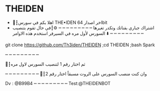 # THEIDEN
- 🦁┇اهلا بكم في سورس THE•IDEN
اخر اصدار 64bit 
- اشتراك جباري بقناتك وتكدر تغيرها 
┉ ┉ ┉ ┉ ┉ ┉ ┉ ┉ ┉ 
⚙️┇في حال تقوم بتنصيب السورس لأول مره في
 السيرفر استخدم هذه الاوامر ⬇️
┉ ┉ ┉ ┉ ┉ ┉ ┉ ┉ ┉ 

git clone https://github.com/Th3iden/THEIDEN ;cd THEIDEN ;bash Spark

┉ ┉ ┉ ┉ ┉ ┉ ┉ ┉ ┉

🦁┇ثم اختار رقم 1 لتنصيب السورس لاول مره

┉ ┉ ┉ ┉ ┉ ┉ ┉ ┉ ┉
🦁┇وان كنت منصب السورس على الروت مسبقاً اختار رقم 2 

Dv : @B99B4
┉ ┉ ┉ ┉ ┉ ┉ ┉ ┉ ┉
Test:@THEIDENBOT
